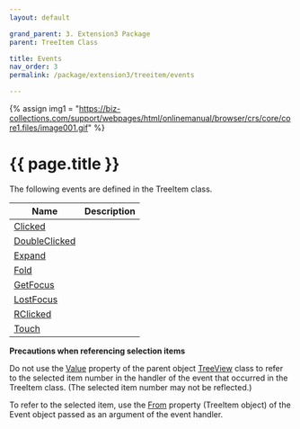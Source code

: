 ```yaml
---
layout: default

grand_parent: 3. Extension3 Package
parent: TreeItem Class

title: Events
nav_order: 3
permalink: /package/extension3/treeitem/events

---
```

{% assign img1 = "https://biz-collections.com/support/webpages/html/onlinemanual/browser/crs/core/core1.files/image001.gif" %}


# {{ page.title }}

The following events are defined in the TreeItem class.

|Name     | Description |
|---------|-------------|
|[Clicked](/package/extension3/treeitem/events/clicked) ||
|[DoubleClicked](/package/extension3/treeitem/events/doubleclicked) ||
|[Expand](/package/extension3/treeitem/events/expand) ||
|[Fold](/package/extension3/treeitem/events/fold) ||
|[GetFocus](/package/extension3/treeitem/events/getfocus) ||
|[LostFocus](/package/extension3/treeitem/events/lostfocus) ||
|[RClicked](/package/extension3/treeitem/events/rclicked) ||
|[Touch](/package/extension3/treeitem/events/touch) ||

<b>Precautions when referencing selection items</b>

Do not use the [Value]() property of the parent object [TreeView]() class to refer to the selected item number in the handler of the event that occurred in the TreeItem class. (The selected item number may not be reflected.)

To refer to the selected item, use the [From]() property (TreeItem object) of the Event object passed as an argument of the event handler.